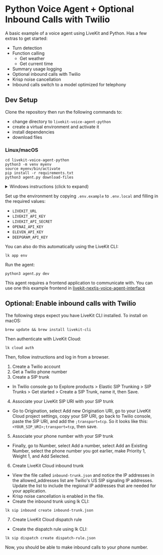 # Python Voice Agent + Optional Inbound Calls with Twilio

A basic example of a voice agent using LiveKit and Python. Has a few extras to get started:
- Turn detection
- Function calling
  - Get weather
  - Get current time
- Summary usage logging
- Optional inbound calls with Twilio
- Krisp noise cancellation
- Inbound calls switch to a model optimized for telephony

## Dev Setup

Clone the repository then run the following commands to:
- change directory to `livekit-voice-agent-python`
- create a virtual environment and activate it
- install dependencies
- download files

### Linux/macOS
```console
cd livekit-voice-agent-python
python3 -m venv myenv
source myenv/bin/activate
pip install -r requirements.txt
python3 agent.py download-files
```

<details>
  <summary>Windows instructions (click to expand)</summary>
  
```cmd
:: Windows (CMD/PowerShell)
cd livekit-voice-agent-python
python3 -m venv myenv
myenv\Scripts\activate
pip install -r requirements.txt
```
</details>


Set up the environment by copying `.env.example` to `.env.local` and filling in the required values:

- `LIVEKIT_URL`
- `LIVEKIT_API_KEY`
- `LIVEKIT_API_SECRET`
- `OPENAI_API_KEY`
- `ELEVEN_API_KEY`
- `DEEPGRAM_API_KEY`

You can also do this automatically using the LiveKit CLI:

```console
lk app env
```

Run the agent:

```console
python3 agent.py dev
```

This agent requires a frontend application to communicate with. You can use one this example frontend in [livekit-nextjs-voice-agent-interface](https://github.com/kylecampbell/livekit-nextjs-voice-agent-interface)


## Optional: Enable inbound calls with Twilio

The following steps expect you have LiveKit CLI installed. To install on macOS:
```console
brew update && brew install livekit-cli
```
Then authenticate with LiveKit Cloud:
```console
lk cloud auth
```
Then, follow instructions and log in from a browser.

1. Create a Twilio account
2. Get a Twilio phone number
3. Create a SIP trunk
- In Twilio console go to Explore products > Elastic SIP Trunking > SIP Trunks > Get started > Create a SIP Trunk, name it, then Save.
4. Associate your LiveKit SIP URI with your SIP trunk
- Go to Origination, select Add new Origination URI, go to your LiveKit Cloud project settings, copy your SIP URI, go back to Twilio console, paste the SIP URI, and add the `;transport=tcp`. So it looks like this: `<YOUR_SIP_URI>;transport=tcp`, then save.
5. Associate your phone number with your SIP trunk
- Finally, go to Number, select Add a number, select Add an Existing Number, select the phone number you got earlier, make Priority 1, Weight 1, and Add Selected. 
6. Create LiveKit Cloud inbound trunk
- View the file called `inbound-trunk.json` and notice the IP addresses in the allowed_addresses list are Twilio's US SIP signaling IP addresses. Update the list to include the regional IP addresses that are needed for your application.
- Krisp noise cancellation is enabled in the file.
- Create the inbound trunk using lk CLI:
```console
lk sip inbound create inbound-trunk.json
```
7. Create LiveKit Cloud dispatch rule
- Create the dispatch rule using lk CLI:
```console
lk sip dispatch create dispatch-rule.json
```
Now, you should be able to make inbound calls to your phone number.





